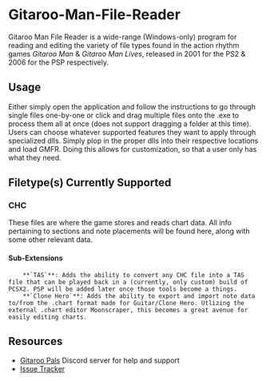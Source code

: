 # Gitaroo-Man-File-Reader
Gitaroo Man File Reader is a wide-range (Windows-only) program for reading and editing the variety of file types found in the action rhythm games *Gitaroo Man* & *Gitaroo Man Lives*, released in 2001 for the PS2 & 2006 for the PSP respectively.

## Usage
Either simply open the application and follow the instructions to go through single files one-by-one or click and drag multiple files onto the .exe to process them all at once (does not support dragging a folder at this time).
Users can choose whatever supported features they want to apply through specialized dlls. Simply plop in the proper dlls into their respective locations and load GMFR. Doing this allows for customization, so that a user only has what they need.

## Filetype(s) Currently Supported
### CHC
These files are where the game stores and reads chart data. All info pertaining to sections and note placements will be found here, along with some other relevant data.
####    Sub-Extensions
        **`TAS`**: Adds the ability to convert any CHC file into a TAS file that can be played back in a (currently, only custom) build of PCSX2. PSP will be added later once those tools become a things.
        **`Clone Hero`**: Adds the ability to export and import note data to/from the .chart format made for Guitar/Clone Hero. Utlizing the external .chart editor Moonscraper, this becomes a great avenue for easily editing charts.

## Resources
* [Gitaroo Pals](https://discord.gg/ed6P8Jt) Discord server for help and support
* [Issue Tracker](https://github.com/sonicfind/Gitaroo-Man-File-Reader/issues)
